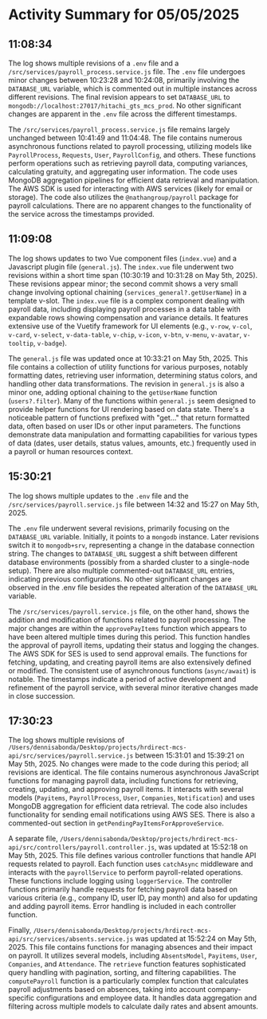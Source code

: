 # Activity Summary for 05/05/2025

## 11:08:34
The log shows multiple revisions of a `.env` file and a `/src/services/payroll_process.service.js` file.  The `.env` file undergoes minor changes between 10:23:28 and 10:24:08, primarily involving the `DATABASE_URL` variable, which is commented out in multiple instances across different revisions. The final revision appears to set `DATABASE_URL` to `mongodb://localhost:27017/hitachi_gts_mcs_prod`. No other significant changes are apparent in the `.env` file across the different timestamps.

The `/src/services/payroll_process.service.js` file remains largely unchanged between 10:41:49 and 11:04:48.  The file contains numerous asynchronous functions related to payroll processing, utilizing models like `PayrollProcess`, `Requests`, `User`, `PayrollConfig`, and others. These functions perform operations such as retrieving payroll data, computing variances, calculating gratuity, and aggregating user information.  The code uses MongoDB aggregation pipelines for efficient data retrieval and manipulation. The AWS SDK is used for interacting with AWS services (likely for email or storage).  The code also utilizes the `@nathangroup/payroll` package for payroll calculations. There are no apparent changes to the functionality of the service across the timestamps provided.


## 11:09:08
The log shows updates to two Vue component files (`index.vue`) and a Javascript plugin file (`general.js`).  The `index.vue` file underwent two revisions within a short time span (10:30:19 and 10:31:28 on May 5th, 2025).  These revisions appear minor; the second commit shows a very small change involving optional chaining (`services_general?.getUserName`) in a template v-slot.  The `index.vue` file is a complex component dealing with payroll data, including displaying payroll processes in a data table with expandable rows showing compensation and variance details. It features extensive use of the Vuetify framework for UI elements (e.g., `v-row`, `v-col`, `v-card`, `v-select`, `v-data-table`, `v-chip`, `v-icon`, `v-btn`, `v-menu`, `v-avatar`, `v-tooltip`, `v-badge`).

The `general.js` file was updated once at 10:33:21 on May 5th, 2025. This file contains a collection of utility functions for various purposes, notably formatting dates, retrieving user information, determining status colors, and handling other data transformations.  The revision in `general.js` is also a minor one, adding optional chaining to the `getUserName` function (`users?.filter`).  Many of the functions within `general.js` seem designed to provide helper functions for UI rendering based on data state.  There's a noticeable pattern of functions prefixed with "get..." that return formatted data, often based on user IDs or other input parameters.  The functions demonstrate data manipulation and formatting capabilities for various types of data (dates, user details, status values, amounts, etc.) frequently used in a payroll or human resources context.


## 15:30:21
The log shows multiple updates to the `.env` file and the `/src/services/payroll.service.js` file between 14:32 and 15:27 on May 5th, 2025.

The `.env` file underwent several revisions, primarily focusing on the `DATABASE_URL` variable.  Initially, it points to a  `mongodb` instance.  Later revisions switch it to `mongodb+srv`, representing a change in the database connection string.  The changes to `DATABASE_URL` suggest a shift between different database environments (possibly from a sharded cluster to a single-node setup).  There are also multiple commented-out `DATABASE_URL` entries, indicating previous configurations.  No other significant changes are observed in the .env file besides the repeated alteration of the `DATABASE_URL` variable.

The `/src/services/payroll.service.js` file, on the other hand, shows the addition and modification of functions related to payroll processing.  The major changes are within the `approvePayItems` function which appears to have been altered multiple times during this period. This function handles the approval of payroll items, updating their status and logging the changes.  The AWS SDK for SES is used to send approval emails. The functions for fetching, updating, and creating payroll items are also extensively defined or modified.  The consistent use of asynchronous functions (`async/await`) is notable.  The timestamps indicate a period of active development and refinement of the payroll service, with several minor iterative changes made in close succession.


## 17:30:23
The log shows multiple revisions of `/Users/dennisabonda/Desktop/projects/hrdirect-mcs-api/src/services/payroll.service.js`  between 15:31:01 and 15:39:21 on May 5th, 2025.  No changes were made to the code during this period; all revisions are identical.  The file contains numerous asynchronous JavaScript functions for managing payroll data, including functions for retrieving, creating, updating, and approving payroll items.  It interacts with several models (`Payitems`, `PayrollProcess`, `User`, `Companies`, `Notification`) and uses MongoDB aggregation for efficient data retrieval.  The code also includes functionality for sending email notifications using AWS SES.  There is also a commented-out section in `getPendingPayItemsForApproveService`.

A separate file, `/Users/dennisabonda/Desktop/projects/hrdirect-mcs-api/src/controllers/payroll.controller.js`, was updated at 15:52:18 on May 5th, 2025. This file defines various controller functions that handle API requests related to payroll. Each function uses `catchAsync` middleware and interacts with the `payrollService` to perform payroll-related operations.  These functions include logging using `loggerService`.  The controller functions primarily handle requests for fetching payroll data based on various criteria (e.g., company ID, user ID, pay month) and also for updating and adding payroll items. Error handling is included in each controller function.

Finally, `/Users/dennisabonda/Desktop/projects/hrdirect-mcs-api/src/services/absents.service.js` was updated at 15:52:24 on May 5th, 2025. This file contains functions for managing absences and their impact on payroll. It utilizes several models, including `AbsentsModel`, `Payitems`, `User`, `Companies`, and `Attendance`.  The `retrieve` function features sophisticated query handling with pagination, sorting, and filtering capabilities. The `computePayroll` function is a particularly complex function that calculates payroll adjustments based on absences, taking into account company-specific configurations and employee data.  It handles data aggregation and filtering across multiple models to calculate daily rates and absent amounts.
